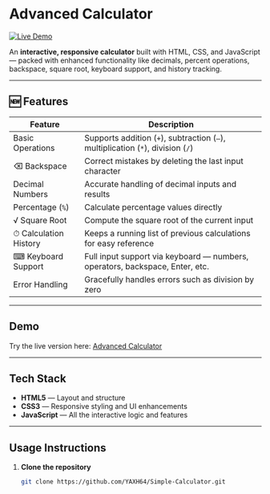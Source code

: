 #  Advanced Calculator

[![Live Demo](https://img.shields.io/badge/Live%20Demo-Click%20Here-blue)](https://yaxh64.github.io/Simple-Calculator/)

An **interactive, responsive calculator** built with HTML, CSS, and JavaScript — packed with enhanced functionality like decimals, percent operations, backspace, square root, keyboard support, and history tracking.

---

## 🆕 Features

| Feature            | Description                                                                 |
|--------------------|-----------------------------------------------------------------------------|
|  Basic Operations  | Supports addition (`+`), subtraction (`–`), multiplication (`*`), division (`/`) |
| ⌫ Backspace         | Correct mistakes by deleting the last input character                       |
|  Decimal Numbers   | Accurate handling of decimal inputs and results                             |
|  Percentage (`%`)  | Calculate percentage values directly                                        |
| √ Square Root       | Compute the square root of the current input                                |
| ⏱ Calculation History | Keeps a running list of previous calculations for easy reference           |
| ⌨ Keyboard Support  | Full input support via keyboard — numbers, operators, backspace, Enter, etc. |
|  Error Handling    | Gracefully handles errors such as division by zero                          |

---

##  Demo

Try the live version here: [Advanced Calculator](https://yaxh64.github.io/Simple-Calculator/)

---

##  Tech Stack

- **HTML5** — Layout and structure  
- **CSS3** — Responsive styling and UI enhancements  
- **JavaScript** — All the interactive logic and features  

---

##  Usage Instructions

1. **Clone the repository**  
   ```bash
   git clone https://github.com/YAXH64/Simple-Calculator.git

